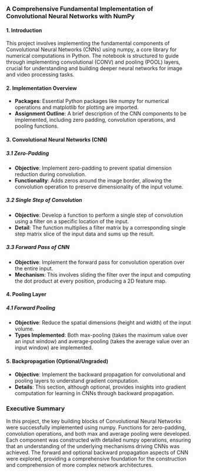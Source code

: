 ### A Comprehensive Fundamental Implementation of Convolutional Neural Networks with NumPy

#### 1. Introduction
This project involves implementing the fundamental components of Convolutional Neural Networks (CNNs) using numpy, a core library for numerical computations in Python. The notebook is structured to guide through implementing convolutional (CONV) and pooling (POOL) layers, crucial for understanding and building deeper neural networks for image and video processing tasks.

#### 2. Implementation Overview
- **Packages**: Essential Python packages like numpy for numerical operations and matplotlib for plotting are imported.
- **Assignment Outline**: A brief description of the CNN components to be implemented, including zero padding, convolution operations, and pooling functions.

#### 3. Convolutional Neural Networks (CNN)
##### 3.1 Zero-Padding
- **Objective**: Implement zero-padding to prevent spatial dimension reduction during convolution.
- **Functionality**: Adds zeros around the image border, allowing the convolution operation to preserve dimensionality of the input volume.

##### 3.2 Single Step of Convolution
- **Objective**: Develop a function to perform a single step of convolution using a filter on a specific location of the input.
- **Detail**: The function multiplies a filter matrix by a corresponding single step matrix slice of the input data and sums up the result.

##### 3.3 Forward Pass of CNN
- **Objective**: Implement the forward pass for convolution operation over the entire input.
- **Mechanism**: This involves sliding the filter over the input and computing the dot product at every position, producing a 2D feature map.

#### 4. Pooling Layer
##### 4.1 Forward Pooling
- **Objective**: Reduce the spatial dimensions (height and width) of the input volume.
- **Types Implemented**: Both max-pooling (takes the maximum value over an input window) and average-pooling (takes the average value over an input window) are implemented.

#### 5. Backpropagation (Optional/Ungraded)
- **Objective**: Implement the backward propagation for convolutional and pooling layers to understand gradient computation.
- **Details**: This section, although optional, provides insights into gradient computation for learning in CNNs through backward propagation.

### Executive Summary
In this project, the key building blocks of Convolutional Neural Networks were successfully implemented using numpy. Functions for zero-padding, convolution operations, and both max and average pooling were developed. Each component was constructed with detailed numpy operations, ensuring that an understanding of the underlying mechanisms driving CNNs was achieved. The forward and optional backward propagation aspects of CNN were explored, providing a comprehensive foundation for the construction and comprehension of more complex network architectures.
